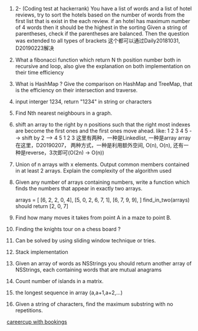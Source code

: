 1. 2- (Coding test at hackerrank) You have a list of words and  a list of hotel reviews, try to sort the hotels based on the number of words from the first list that is exist in the each review. if an hotel has maximum number of 4 words then it should be the highest in the sorting
Given a string of parentheses, check if the parentheses are balanced. Then the question was extended to all types of brackets
这个都可以通过Daily20181031, D20190223解决   

2. What a fibonacci function which return N th position number both in recursive and loop, also give the explanation on both implementation on their time efficiency

3. What is HashMap ? Give the comparison on HashMap and TreeMap, that is the efficiency on their intersection and traverse.  

4. input interger 1234, return "1234" in string or characters 

5. Find Nth nearest neighbours in a graph.

6. shift an array to the right by n positions such that the right most indexes are become the first ones and the first ones move ahead.
   like:
   1 2 3 4 5 --> shift by 2 --> 4 5 1 2 3
   这里有两种，一种是Linkedlist, 一种是array
   array在这里，D20190207， 两种方式，一种是利用额外空间, O(n), O(n), 还有一种是reverse，3次即可(O(2n) -> O(n))
7. Union of n arrays with x elements. Output common members contained in at least 2 arrays. Explain the complexity of the algorithm used
8. Given any number of arrays containing numbers, write a function which
   finds the numbers that appear in exactly two arrays.
   
   arrays = [
       [6, 2, 2, 0, 4],
       [5, 0, 2, 6, 7, 1],
       [6, 7, 9, 9],
   ]
   find_in_two(arrays) should return [2, 0, 7]  
9. Find how many moves it takes from point A in a maze to point B.  
10. Finding the knights tour on a chess board ?  
11. Can be solved by using sliding window technique or tries.  
12. Stack implementation
13. Given an array of words as NSStrings you should return another array of NSStrings, each containing words that are mutual anagrams  
14. Count number of islands in a matrix.  
15. the longest sequence in array (a,a+1,a+2,...)
16. Given a string of characters, find the maximum substring with no repetitions.

[careercup with bookings](https://careercup.appspot.com/page?pid=bookingcom-interview-questions&sort=date)
